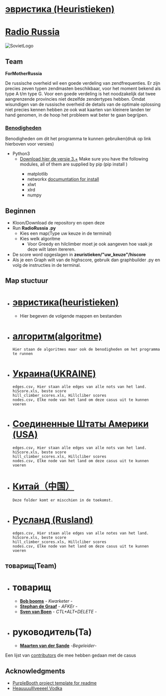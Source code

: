 # [эвристика (Heuristieken)](http://heuristieken.nl/wiki/index.php?title=Radio_Russia)


# [Radio Russia](https://www.youtube.com/watch?v=U06jlgpMtQs)



![SovietLogo](http://www.cnclabs.com/redalert2/images/sovietlogo_small.jpg)
## **Team**
**ForMotherRussia**

De russische overheid wil een goede verdeling van zendfrequenties. 
Er zijn precies zeven typen zendmasten beschikbaar, voor het moment bekend als type A t/m type G. 
Voor een goede verdeling is het noodzakelijk dat twee aangrenzende provincies niet dezelfde zendertypes hebben.
Omdat wisundigen van de russische overheid de details van de optimale oplossing niet precies kennen hebben ze ook wat kaarten van kleinere landen ter hand genomen, in de hoop het probleem wat beter te gaan begrijpen.

### [Benodigheden](https://github.com/SvenvBoven/zeuristieken/blob/master/requirements.txt)

Benodigheden om dit het programma te kunnen gebruiken(druk op link hierboven voor versies)
+ Python3
  +   [Download hier de versie 3.+](https://www.python.org/downloads/windows)
    Make sure you have the following modules, all of them are supplied by pip (pip install <package>)
       + matplotlib
       + networkx [documuntation for install](https://networkx.github.io/documentation/stable/install.html)
       + xlwt
       + xlrd
       + numpy

## Beginnen

+ Kloon/Download de repository en open deze
+ Run **RadioRussia .py**
  + Kies een map(Type uw keuze in de terminal)
  + Kies welk algoritme
    +  Voor Greedy en hilclimber moet je ook aangeven hoe vaak je deze wilt laten itereren.
 + De score word opgeslagen in **zeuristieken/"uw_keuze"/hiscore**
 + Als je een Graph wilt van de highscore, gebruik dan graphbuilder .py en volg de instructies in de terminal.




## Map stuctuur  

- # [эвристика(heuristieken)](https://github.com/SvenvBoven/zeuristieken)
  - Hier begeven de volgende mappen en bestanden

- # [алгоритм(algoritme)](https://github.com/SvenvBoven/zeuristieken/tree/master/Algoritmes)
    ```
    Hier staan de algoritmes maar ook de benodigheden om het programma te runnen 
    ```
- # [Украина(UKRAINE)](https://github.com/SvenvBoven/zeuristieken/tree/master/UKRAINE)
    ```
   edges.csv, Hier staan alle edges van alle nots van het land.
   hiScore.xls, beste score
   hill_climber_scores.xls, Hillcliber scores
   nodes.csv, Elke node van het land om deze casus uit te kunnen voeren
   ```

- # [Соединенные Штаты Америки (USA)](https://github.com/SvenvBoven/zeuristieken/tree/master/USA)
    ```
   edges.csv, Hier staan alle edges van alle nots van het land.
   hiScore.xls, beste score
   hill_climber_scores.xls, Hillcliber scores
   nodes.csv, Elke node van het land om deze casus uit te kunnen voeren
    ```

- # [Китай（中国）]()
    ```
    Deze folder komt er miscchien in de toekomst.
    ```

- # [Русланд (Rusland)](https://github.com/SvenvBoven/zeuristieken/tree/master/Rusland)
    ```
   edges.csv, Hier staan alle edges van alle notes van het land.
   hiScore.xls, beste score
   hill_climber_scores.xls, Hillcliber scores
   nodes.csv, Elke node van het land om deze casus uit te kunnen voeren
    ```



## товарищ(Team)
+ # товарищ
  + [**Bob booms**](https://github.com/SvenvBoven) - *Kwarketer* -
  + [**Stephan de Graaf**](https://github.com/maaker48) - *AFKEr* -
  + [**Sven van Boen**](https://github.com/SvenvBoven) - *CTL+ALT+DELETE* -
+ # руководитель(Ta)
  + [**Maarten van der Sande**](https://github.com/Maarten-vd-Sande) -*Begeleider*-
 
Een lijst van  [contributors](https://github.com/SvenvBoven/zeuristieken/graphs/contributors) die mee hebben gedaan met de casus


## Acknowledgments


* [PurpleBooth project template for readme](https://gist.github.com/PurpleBooth/109311bb0361f32d87a2)
* [Heauuuulllveeeel Vodka](http://vodka-beluga.com/)

